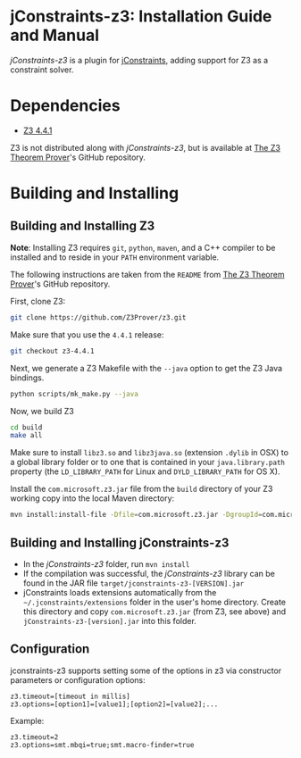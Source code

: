 jConstraints-z3: Installation Guide and Manual
==============================================

*jConstraints-z3* is a plugin for 
[jConstraints][0], adding support for Z3 as a 
constraint solver.

Dependencies
==============================================

* [Z3 4.4.1][4]

Z3 is not distributed along with *jConstraints-z3*, but is
available at [The Z3 Theorem Prover][4]'s GitHub repository.


Building and Installing
==============================================

Building and Installing Z3
----------------------------------------------

**Note**: Installing Z3 requires `git`, `python`, `maven`, and a C++
compiler to be installed and to reside in your `PATH` environment
variable.

The following instructions are taken from the `README` from [The Z3 Theorem Prover][4]'s GitHub repository.

First, clone Z3:

```bash
git clone https://github.com/Z3Prover/z3.git
```

Make sure that you use the `4.4.1` release:
```bash
git checkout z3-4.4.1
```

Next, we generate a Z3 Makefile with the `--java` option to get the Z3 Java bindings.

```bash
python scripts/mk_make.py --java
```

Now, we build Z3

```bash
cd build
make all
```

Make sure to install `libz3.so` and `libz3java.so` (extension `.dylib`
in OSX) to a global library folder or to one that is contained in your
`java.library.path` property (the `LD_LIBRARY_PATH` for Linux and `DYLD_LIBRARY_PATH` for OS X).

Install the `com.microsoft.z3.jar` file from the `build` directory of
your Z3 working copy into the local Maven directory:

```bash
mvn install:install-file -Dfile=com.microsoft.z3.jar -DgroupId=com.microsoft -DartifactId=z3 -Dversion=4.4.1 -Dpackaging=jar
```


Building and Installing jConstraints-z3
----------------------------------------------

* In the *jConstraints-z3* folder, run `mvn install`
* If the compilation was successful, the *jConstraints-z3*
  library can be found in the JAR file
  `target/jconstraints-z3-[VERSION].jar`
* jConstraints loads extensions automatically from the
  `~/.jconstraints/extensions` folder in the user's home
  directory. Create this directory and copy
  `com.microsoft.z3.jar` (from Z3, see above) and
  `jConstraints-z3-[version].jar` into this folder.


Configuration
----------------------------------------------

jconstraints-z3 supports setting some of the options in z3
via constructor parameters or configuration options:

    z3.timeout=[timeout in millis]
    z3.options=[option1]=[value1];[option2]=[value2];...

Example:

    z3.timeout=2
    z3.options=smt.mbqi=true;smt.macro-finder=true

[0]: https://bitbucket.org/psycopaths/jconstraints
[4]: https://github.com/Z3Prover/z3/tree/z3-4.4.1
